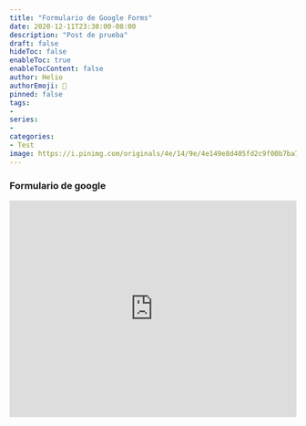 ```yaml
---
title: "Formulario de Google Forms"
date: 2020-12-11T23:38:00-08:00
description: "Post de prueba"
draft: false
hideToc: false
enableToc: true
enableTocContent: false
author: Helio
authorEmoji: 🐉
pinned: false
tags:
- 
series:
-
categories:
- Test
image: https://i.pinimg.com/originals/4e/14/9e/4e149e8d405fd2c9f00b7ba7d3687723.png
---
```



### Formulario de google

<iframe src="https://docs.google.com/forms/d/e/1FAIpQLSefaYY_1_0tdWMdHUIqO0CAdnc_BtGUlsZWK5q0LLJ-UvWzJA/viewform?embedded=true" width="100%" height="380" frameborder="0" marginheight="0" marginwidth="0">Cargando…</iframe>



